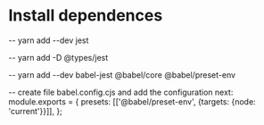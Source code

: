 # Install dependences
-- yarn add --dev jest

-- yarn add -D @types/jest

-- yarn add --dev babel-jest @babel/core @babel/preset-env

-- create file babel.config.cjs and add the configuration next:
module.exports = {
presets: [['@babel/preset-env', {targets: {node: 'current'}}]],
};

